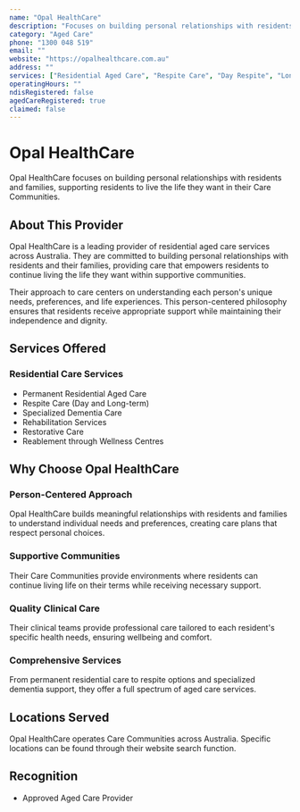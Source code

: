 ```yaml
---
name: "Opal HealthCare"
description: "Focuses on building personal relationships with residents and families, supporting residents to live the life they want in their Care Communities."
category: "Aged Care"
phone: "1300 048 519"
email: ""
website: "https://opalhealthcare.com.au"
address: ""
services: ["Residential Aged Care", "Respite Care", "Day Respite", "Long-term Respite", "Dementia Care", "Rehabilitation", "Restorative Care", "Reablement"]
operatingHours: ""
ndisRegistered: false
agedCareRegistered: true
claimed: false
---
```


# Opal HealthCare

Opal HealthCare focuses on building personal relationships with residents and families, supporting residents to live the life they want in their Care Communities.

## About This Provider

Opal HealthCare is a leading provider of residential aged care services across Australia. They are committed to building personal relationships with residents and their families, providing care that empowers residents to continue living the life they want within supportive communities.

Their approach to care centers on understanding each person's unique needs, preferences, and life experiences. This person-centered philosophy ensures that residents receive appropriate support while maintaining their independence and dignity.

## Services Offered

### Residential Care Services
- Permanent Residential Aged Care
- Respite Care (Day and Long-term)
- Specialized Dementia Care
- Rehabilitation Services
- Restorative Care
- Reablement through Wellness Centres

## Why Choose Opal HealthCare

### Person-Centered Approach
Opal HealthCare builds meaningful relationships with residents and families to understand individual needs and preferences, creating care plans that respect personal choices.

### Supportive Communities
Their Care Communities provide environments where residents can continue living life on their terms while receiving necessary support.

### Quality Clinical Care
Their clinical teams provide professional care tailored to each resident's specific health needs, ensuring wellbeing and comfort.

### Comprehensive Services
From permanent residential care to respite options and specialized dementia support, they offer a full spectrum of aged care services.

## Locations Served

Opal HealthCare operates Care Communities across Australia. Specific locations can be found through their website search function.

## Recognition

- Approved Aged Care Provider 